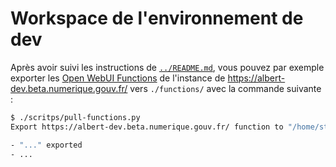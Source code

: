 # Workspace de l'environnement de dev

Après avoir suivi les instructions de [`../README.md`](../README.md), vous pouvez par exemple exporter les [Open WebUI Functions](https://docs.openwebui.com/features/plugin/functions/) de l'instance de <https://albert-dev.beta.numerique.gouv.fr/> vers `./functions/` avec la commande suivante :

```sh
$ ./scritps/pull-functions.py
Export https://albert-dev.beta.numerique.gouv.fr/ function to "/home/stephane/git/github.com/stephane-klein/dinum-assistant-ia-gitops-sklein-playground/dev/functions"

- "..." exported
- ...
```
